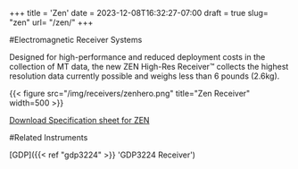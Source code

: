 +++
title = 'Zen'
date = 2023-12-08T16:32:27-07:00
draft = true
slug= "zen"
url= "/zen/"
+++

#Electromagnetic Receiver Systems

Designed for high-performance and reduced deployment costs in the collection of MT data, the new ZEN High-Res Receiver™ collects the highest resolution data currently possible and weighs less than 6 pounds (2.6kg).

{{< figure src="/img/receivers/zenhero.png" title="Zen Receiver" width=500 >}}

[Download Specification sheet for ZEN](/documents/zen.pdf)

#Related Instruments

[GDP]({{< ref "gdp3224" >}} 'GDP3224 Receiver')
